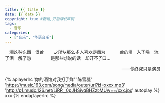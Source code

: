 ```yaml
---
title: {{ title }}
date: {{ date }}
copyright: true #新增,开启版权声明
tags:
  - 音乐
categories:
  - ["音乐", "华语音乐"]
---
```


&emsp;酒这种东西&emsp;很苦
&emsp;&emsp;之所以那么多人喜欢是因为
&emsp;&emsp;&emsp;苦的酒&emsp;入了喉&emsp;流了泪&emsp;解了愁
&emsp;&emsp;&emsp;&emsp; 是那些想说的话&emsp;却开不了口...

<p align='right'>——你终究只是演员</p>

{% aplayerlrc '你的酒馆对我打了烊' '陈雪凝' 'https://music.163.com/song/media/outer/url?id=xxxx.mp3' 'http://p1.music.126.net/LiRR__0pJHSivqBHZzbMUw==/xxx.jpg' autoplay %}
xxx
{% endaplayerlrc %}
